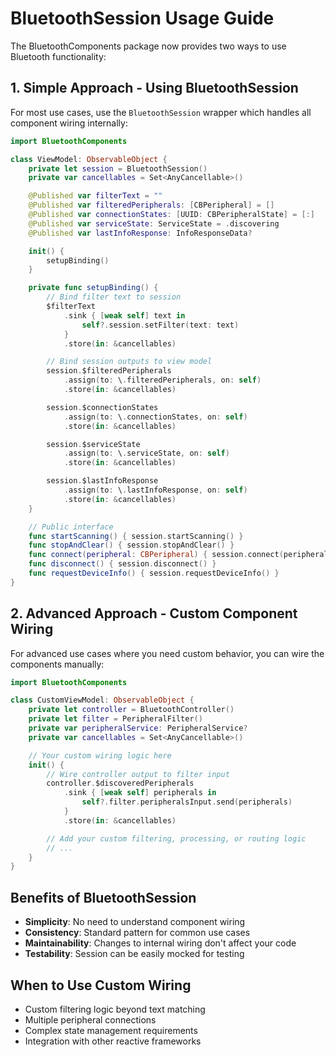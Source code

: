 # BluetoothSession Usage Guide

The BluetoothComponents package now provides two ways to use Bluetooth functionality:

## 1. Simple Approach - Using BluetoothSession

For most use cases, use the `BluetoothSession` wrapper which handles all component wiring internally:

```swift
import BluetoothComponents

class ViewModel: ObservableObject {
    private let session = BluetoothSession()
    private var cancellables = Set<AnyCancellable>()

    @Published var filterText = ""
    @Published var filteredPeripherals: [CBPeripheral] = []
    @Published var connectionStates: [UUID: CBPeripheralState] = [:]
    @Published var serviceState: ServiceState = .discovering
    @Published var lastInfoResponse: InfoResponseData?

    init() {
        setupBinding()
    }

    private func setupBinding() {
        // Bind filter text to session
        $filterText
            .sink { [weak self] text in
                self?.session.setFilter(text: text)
            }
            .store(in: &cancellables)

        // Bind session outputs to view model
        session.$filteredPeripherals
            .assign(to: \.filteredPeripherals, on: self)
            .store(in: &cancellables)

        session.$connectionStates
            .assign(to: \.connectionStates, on: self)
            .store(in: &cancellables)

        session.$serviceState
            .assign(to: \.serviceState, on: self)
            .store(in: &cancellables)

        session.$lastInfoResponse
            .assign(to: \.lastInfoResponse, on: self)
            .store(in: &cancellables)
    }

    // Public interface
    func startScanning() { session.startScanning() }
    func stopAndClear() { session.stopAndClear() }
    func connect(peripheral: CBPeripheral) { session.connect(peripheral: peripheral) }
    func disconnect() { session.disconnect() }
    func requestDeviceInfo() { session.requestDeviceInfo() }
}
```

## 2. Advanced Approach - Custom Component Wiring

For advanced use cases where you need custom behavior, you can wire the components manually:

```swift
import BluetoothComponents

class CustomViewModel: ObservableObject {
    private let controller = BluetoothController()
    private let filter = PeripheralFilter()
    private var peripheralService: PeripheralService?
    private var cancellables = Set<AnyCancellable>()

    // Your custom wiring logic here
    init() {
        // Wire controller output to filter input
        controller.$discoveredPeripherals
            .sink { [weak self] peripherals in
                self?.filter.peripheralsInput.send(peripherals)
            }
            .store(in: &cancellables)

        // Add your custom filtering, processing, or routing logic
        // ...
    }
}
```

## Benefits of BluetoothSession

- **Simplicity**: No need to understand component wiring
- **Consistency**: Standard pattern for common use cases
- **Maintainability**: Changes to internal wiring don't affect your code
- **Testability**: Session can be easily mocked for testing

## When to Use Custom Wiring

- Custom filtering logic beyond text matching
- Multiple peripheral connections
- Complex state management requirements
- Integration with other reactive frameworks
